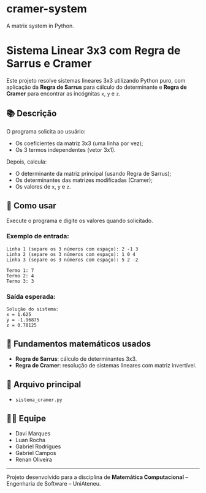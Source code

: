# cramer-system
A matrix system in Python.

# Sistema Linear 3x3 com Regra de Sarrus e Cramer

Este projeto resolve sistemas lineares 3x3 utilizando Python puro, com aplicação da **Regra de Sarrus** para cálculo do determinante e **Regra de Cramer** para encontrar as incógnitas `x`, `y` e `z`.

## 📚 Descrição

O programa solicita ao usuário:

- Os coeficientes da matriz 3x3 (uma linha por vez);
- Os 3 termos independentes (vetor 3x1).

Depois, calcula:

- O determinante da matriz principal (usando Regra de Sarrus);
- Os determinantes das matrizes modificadas (Cramer);
- Os valores de `x`, `y` e `z`.

## 🚀 Como usar

Execute o programa e digite os valores quando solicitado.

### Exemplo de entrada:
```
Linha 1 (separe os 3 números com espaço): 2 -1 3  
Linha 2 (separe os 3 números com espaço): 1 0 4  
Linha 3 (separe os 3 números com espaço): 5 2 -2  

Termo 1: 7  
Termo 2: 4  
Termo 3: 3
```

### Saída esperada:
```
Solução do sistema:
x = 1.625  
y = -1.96875  
z = 0.78125
```

## 🧠 Fundamentos matemáticos usados

- **Regra de Sarrus**: cálculo de determinantes 3x3.
- **Regra de Cramer**: resolução de sistemas lineares com matriz invertível.

## 📁 Arquivo principal

- `sistema_cramer.py`

## 👨‍💻 Equipe

- Davi Marques  
- Luan Rocha  
- Gabriel Rodrigues  
- Gabriel Campos  
- Renan Oliveira

---

Projeto desenvolvido para a disciplina de **Matemática Computacional** – Engenharia de Software – UniAteneu.
